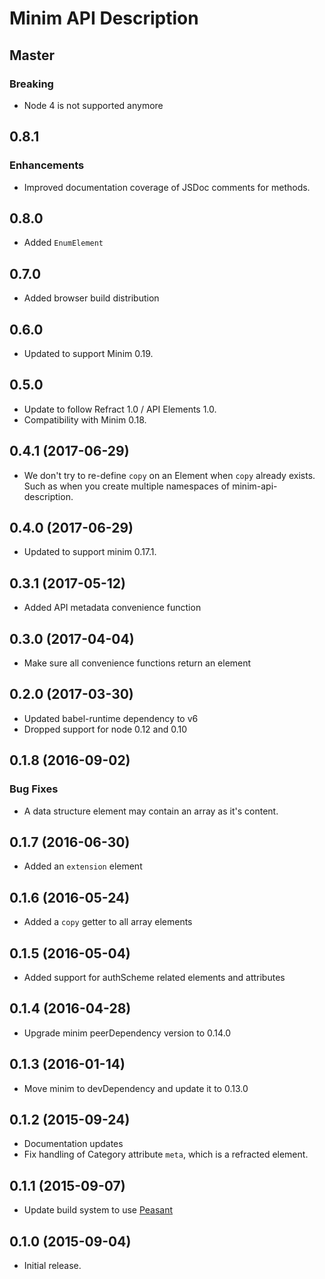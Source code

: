 # Minim API Description

## Master

### Breaking

- Node 4 is not supported anymore

## 0.8.1

### Enhancements

- Improved documentation coverage of JSDoc comments for methods.

## 0.8.0

- Added `EnumElement`

## 0.7.0

- Added browser build distribution

## 0.6.0

- Updated to support Minim 0.19.

## 0.5.0

- Update to follow Refract 1.0 / API Elements 1.0.
- Compatibility with Minim 0.18.

## 0.4.1 (2017-06-29)

- We don't try to re-define `copy` on an Element when `copy` already exists.
  Such as when you create multiple namespaces of minim-api-description.

## 0.4.0 (2017-06-29)

- Updated to support minim 0.17.1.

## 0.3.1 (2017-05-12)

- Added API metadata convenience function

## 0.3.0 (2017-04-04)

- Make sure all convenience functions return an element

## 0.2.0 (2017-03-30)

- Updated babel-runtime dependency to v6
- Dropped support for node 0.12 and 0.10

## 0.1.8 (2016-09-02)

### Bug Fixes

- A data structure element may contain an array as it's content.

## 0.1.7 (2016-06-30)

- Added an `extension` element

## 0.1.6 (2016-05-24)

- Added a `copy` getter to all array elements

## 0.1.5 (2016-05-04)

- Added support for authScheme related elements and attributes

## 0.1.4 (2016-04-28)

- Upgrade minim peerDependency version to 0.14.0

## 0.1.3 (2016-01-14)

- Move minim to devDependency and update it to 0.13.0

## 0.1.2 (2015-09-24)

- Documentation updates
- Fix handling of Category attribute `meta`, which is a refracted element.

## 0.1.1 (2015-09-07)

- Update build system to use [Peasant](https://github.com/danielgtaylor/peasant)

## 0.1.0 (2015-09-04)

- Initial release.
